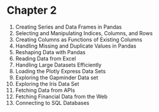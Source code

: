 # Chapter 2

1. Creating Series and Data Frames in Pandas
2. Selecting and Manipulating Indices, Columns, and Rows
3. Creating Columns as Functions of Existing Columns
4. Handling Missing and Duplicate Values in Pandas
5. Reshaping Data with Pandas
6. Reading Data from Excel
7. Handling Large Datasets Efficiently
8. Loading the Plotly Express Data Sets
9. Exploring the Gapminder Data set
10. Exploring the Iris Data Set
11. Fetching Data from APIs
12. Fetching Financial Data from the Web
13. Connecting to SQL Databases
